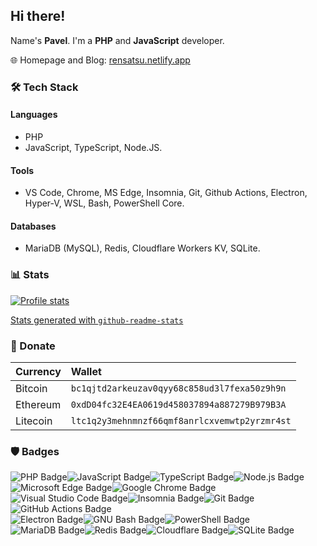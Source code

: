 ## Hi there!

Name's **Pavel**. I'm a **PHP** and **JavaScript** developer.

🌐 Homepage and Blog: [rensatsu.netlify.app](https://rensatsu.netlify.app)

### 🛠 Tech Stack

#### Languages

- PHP
- JavaScript, TypeScript, Node.JS.

#### Tools

- VS Code, Chrome, MS Edge, Insomnia, Git, Github Actions, Electron, Hyper-V, WSL, Bash, PowerShell Core.

#### Databases

- MariaDB (MySQL), Redis, Cloudflare Workers KV, SQLite.

### 📊 Stats

[![Profile stats][stats]](#-stats)

[Stats generated with `github-readme-stats`](https://github.com/anuraghazra/github-readme-stats)

### 💸 Donate

| Currency | Wallet |
| :- | :- |
| Bitcoin | `bc1qjtd2arkeuzav0qyy68c858ud3l7fexa50z9h9n` |
| Ethereum | `0xdD04fc32E4EA0619d458037894a887279B979B3A` |
| Litecoin | `ltc1q2y3mehnmnzf66qmf8anrlcxvemwtp2yrzmr4st` |

### 🛡 Badges

![PHP Badge](https://img.shields.io/badge/PHP-777BB4?logo=php&logoColor=fff&style=for-the-badge)![JavaScript Badge](https://img.shields.io/badge/JavaScript-F7DF1E?logo=javascript&logoColor=000&style=for-the-badge)![TypeScript Badge](https://img.shields.io/badge/TypeScript-3178C6?logo=typescript&logoColor=fff&style=for-the-badge)![Node.js Badge](https://img.shields.io/badge/Node.js-393?logo=nodedotjs&logoColor=fff&style=for-the-badge)  
![Microsoft Edge Badge](https://img.shields.io/badge/Microsoft%20Edge-0078D7?logo=microsoftedge&logoColor=fff&style=for-the-badge)![Google Chrome Badge](https://img.shields.io/badge/Google%20Chrome-4285F4?logo=googlechrome&logoColor=fff&style=for-the-badge)  
![Visual Studio Code Badge](https://img.shields.io/badge/Visual%20Studio%20Code-007ACC?logo=visualstudiocode&logoColor=fff&style=for-the-badge)![Insomnia Badge](https://img.shields.io/badge/Insomnia-4000BF?logo=insomnia&logoColor=fff&style=for-the-badge)![Git Badge](https://img.shields.io/badge/Git-F05032?logo=git&logoColor=fff&style=for-the-badge)![GitHub Actions Badge](https://img.shields.io/badge/GitHub%20Actions-2088FF?logo=githubactions&logoColor=fff&style=for-the-badge)  
![Electron Badge](https://img.shields.io/badge/Electron-47848F?logo=electron&logoColor=fff&style=for-the-badge)![GNU Bash Badge](https://img.shields.io/badge/GNU%20Bash-4EAA25?logo=gnubash&logoColor=fff&style=for-the-badge)![PowerShell Badge](https://img.shields.io/badge/PowerShell-5391FE?logo=powershell&logoColor=fff&style=for-the-badge)  
![MariaDB Badge](https://img.shields.io/badge/MariaDB-003545?logo=mariadb&logoColor=fff&style=for-the-badge)![Redis Badge](https://img.shields.io/badge/Redis-DC382D?logo=redis&logoColor=fff&style=for-the-badge)![Cloudflare Badge](https://img.shields.io/badge/Cloudflare-F38020?logo=cloudflare&logoColor=fff&style=for-the-badge)![SQLite Badge](https://img.shields.io/badge/SQLite-003B57?logo=sqlite&logoColor=fff&style=for-the-badge)

<!-- Links -->

[stats]: https://github-readme-stats.vercel.app/api?username=rensatsu&show_icons=true&theme=swift&count_private=true&hide_border=true&hide_title=true&hide=contribs&disable_animations=true
